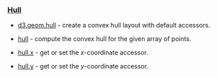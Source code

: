 ### [](https://github.com/mbostock/d3/wiki/Api%E5%8F%82%E8%80%83#hull)[Hull](https://github.com/mbostock/d3/wiki/Hull-Geom)

*   [d3.geom.hull](https://github.com/mbostock/d3/wiki/Hull-Geom#wiki-hull)&nbsp;- create a convex hull layout with default accessors.

*   [hull](https://github.com/mbostock/d3/wiki/Hull-Geom#wiki-_hull)&nbsp;- compute the convex hull for the given array of points.

*   [hull.x](https://github.com/mbostock/d3/wiki/Hull-Geom#wiki-x)&nbsp;- get or set the&nbsp;_x_-coordinate accessor.

*   [hull.y](https://github.com/mbostock/d3/wiki/Hull-Geom#wiki-y)&nbsp;- get or set the&nbsp;_y_-coordinate accessor.